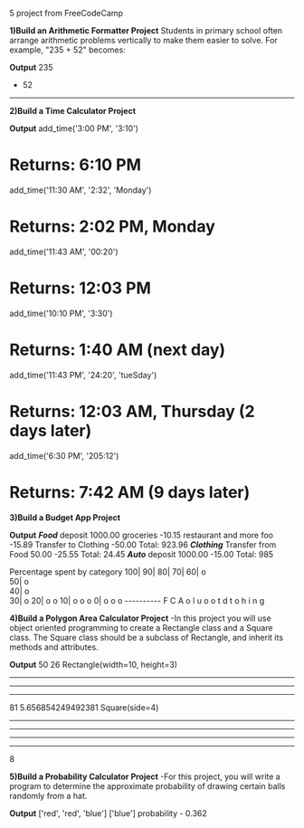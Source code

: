 5 project from FreeCodeCamp

**1)Build an Arithmetic Formatter Project**
Students in primary school often arrange arithmetic problems vertically to make them easier to solve. For example, "235 + 52" becomes:

**Output**
  235
+  52
-----


**2)Build a Time Calculator Project**

**Output**
add_time('3:00 PM', '3:10')
# Returns: 6:10 PM

add_time('11:30 AM', '2:32', 'Monday')
# Returns: 2:02 PM, Monday

add_time('11:43 AM', '00:20')
# Returns: 12:03 PM

add_time('10:10 PM', '3:30')
# Returns: 1:40 AM (next day)

add_time('11:43 PM', '24:20', 'tueSday')
# Returns: 12:03 AM, Thursday (2 days later)

add_time('6:30 PM', '205:12')
# Returns: 7:42 AM (9 days later)


**3)Build a Budget App Project**

**Output**
*************Food*************
deposit                1000.00
groceries               -10.15
restaurant and more foo -15.89
Transfer to Clothing    -50.00
Total: 923.96
***********Clothing***********
Transfer from Food       50.00
                        -25.55
Total: 24.45
*************Auto*************
deposit                1000.00
                        -15.00
Total: 985

Percentage spent by category
100|
 90|
 80|
 70|
 60| o        
 50| o        
 40| o        
 30| o
 20| o  o
 10| o  o  o
  0| o  o  o
    ----------
     F  C  A
     o  l  u
     o  o  t
     d  t  o
        h
        i
        n
        g

**4)Build a Polygon Area Calculator Project**
-In this project you will use object oriented programming to create a Rectangle class and a Square class. The Square class should be a subclass of Rectangle, and inherit its methods and attributes.

**Output**
50
26
Rectangle(width=10, height=3)
**********
**********
**********

81
5.656854249492381
Square(side=4)
****
****
****
****

8



**5)Build a Probability Calculator Project**
-For this project, you will write a program to determine the approximate probability of drawing certain balls randomly from a hat.

**Output**
['red', 'red', 'blue']
['blue']
probability - 0.362
